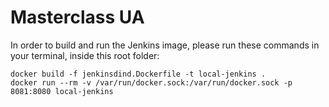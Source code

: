 # Masterclass UA
In order to build and run the Jenkins image, please run these commands in your terminal, inside this root folder:

```
docker build -f jenkinsdind.Dockerfile -t local-jenkins .
docker run --rm -v /var/run/docker.sock:/var/run/docker.sock -p 8081:8080 local-jenkins
```
